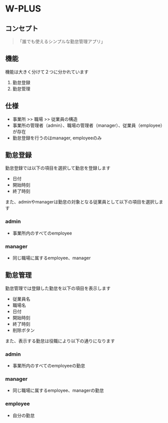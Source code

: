 # W-PLUS

## コンセプト
> 「誰でも使えるシンプルな勤怠管理アプリ」

## 機能
機能は大きく分けて２つに分かれています
1. 勤怠登録
2. 勤怠管理

## 仕様
- 事業所 >> 職場 >> 従業員の構造
- 事業所の管理者（admin）、職場の管理者（manager）、従業員（employee）が存在
- 勤怠登録を行うのはmanager, employeeのみ

## 勤怠登録
勤怠登録では以下の項目を選択して勤怠を登録します
- 日付
- 開始時刻
- 終了時刻

また、adminやmanagerは勤怠の対象となる従業員として以下の項目を選択します

### admin
- 事業所内のすべてのemployee

### manager
- 同じ職場に属するemployee、manager

## 勤怠管理
勤怠管理では登録した勤怠を以下の項目を表示します
- 従業員名
- 職場名
- 日付
- 開始時刻
- 終了時刻
- 削除ボタン

また、表示する勤怠は役職により以下の通りになります
### admin
- 事業所内のすべてのemployeeの勤怠
### manager
- 同じ職場に属するemployee、managerの勤怠
### employee
- 自分の勤怠
